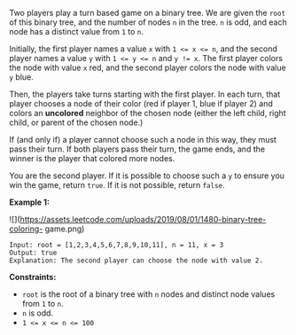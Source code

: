 Two players play a turn based game on a binary tree.  We are given the `root`
of this binary tree, and the number of nodes `n` in the tree.  `n` is odd, and
each node has a distinct value from `1` to `n`.

Initially, the first player names a value `x` with `1 <= x <= n`, and the
second player names a value `y` with `1 <= y <= n` and `y != x`.  The first
player colors the node with value `x` red, and the second player colors the
node with value `y` blue.

Then, the players take turns starting with the first player.  In each turn,
that player chooses a node of their color (red if player 1, blue if player 2)
and colors an **uncolored** neighbor of the chosen node (either the left
child, right child, or parent of the chosen node.)

If (and only if) a player cannot choose such a node in this way, they must
pass their turn.  If both players pass their turn, the game ends, and the
winner is the player that colored more nodes.

You are the second player.  If it is possible to choose such a `y` to ensure
you win the game, return `true`.  If it is not possible, return `false`.



**Example 1:**

![](https://assets.leetcode.com/uploads/2019/08/01/1480-binary-tree-coloring-
game.png)

    
    
    Input: root = [1,2,3,4,5,6,7,8,9,10,11], n = 11, x = 3
    Output: true
    Explanation: The second player can choose the node with value 2.
    



**Constraints:**

  * `root` is the root of a binary tree with `n` nodes and distinct node values from `1` to `n`.
  * `n` is odd.
  * `1 <= x <= n <= 100`

